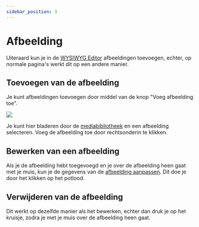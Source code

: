 ```yaml
---
sidebar_position: 3
---
```


# Afbeelding

Uiteraard kun je in de [WYSIWYG Editor](./wysiwyg) afbeeldingen toevoegen, echter, op normale pagina's werkt dit op een andere manier.

## Toevoegen van de afbeelding

Je kunt afbeeldingen toevoegen door middel van de knop "Voeg afbeelding toe".

<img src="https://wiki.pageking.nl/img/content-vullen/afbeelding-toevoegen.png"></img>

Je kunt hier bladeren door de [mediabibliotheek](./../mediabibliotheek/media-uploaden) en een afbeelding selecteren. Voeg de afbeelding toe door rechtsonderin te klikken.

## Bewerken van een afbeelding

Als je de afbeelding hebt toegevoegd en je over de afbeelding heen gaat met je muis, kun je de gegevens van de [afbeelding aanpassen](./../mediabibliotheek/media-aanpassen). Dit doe je door het klikken op het potlood.

## Verwijderen van de afbeelding

Dit werkt op dezelfde manier als het bewerken, echter dan druk je op het kruisje, zodra je met je muis over de afbeelding heen gaat. 